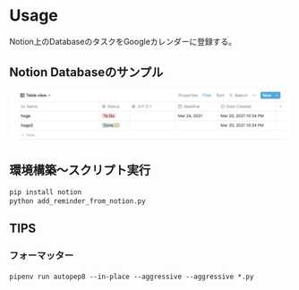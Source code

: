 # Usage

Notion上のDatabaseのタスクをGoogleカレンダーに登録する。

## Notion Databaseのサンプル

![サンプル画像](./assets/notion_todo_database_sample.png)

## 環境構築〜スクリプト実行

```
pip install notion
python add_reminder_from_notion.py
```

## TIPS

### フォーマッター

`pipenv run autopep8 --in-place --aggressive --aggressive *.py`
